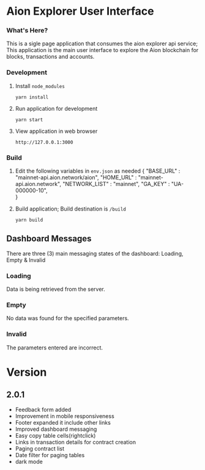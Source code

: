 # Aion Explorer User Interface

### What's Here?

This is a sigle page application that consumes the aion explorer api service; This application is the main user interface to explore the Aion blockchain for blocks, transactions and accounts.

### Development 

1. Install `node_modules`

   ```
   yarn install
   ````
2. Run application for development
   ```
   yarn start
   ```
3. View application in web browser
   ```
   http://127.0.0.1:3000
   ```

### Build 

1. Edit the following variables in  `env.json` as needed
      {
         "BASE_URL" : "mainnet-api.aion.network/aion",
         "HOME_URL" : "mainnet-api.aion.network",
         "NETWORK_LIST" : "mainnet",
         "GA_KEY" : "UA-000000-10",  
      }

2. Build application; Build destination is `/build`

   ```
   yarn build
   ```
## Dashboard Messages

There are three (3) main messaging states of the dashboard: Loading, Empty & Invalid

### Loading

Data is being retrieved from the server.

### Empty

No data was found for the specified parameters.

### Invalid

The parameters entered are incorrect. 

# Version

## 2.0.1

- Feedback form added
- Improvement in mobile responsiveness 
- Footer expanded it include other links
- Improved dashboard messaging
- Easy copy table cells(rightclick)
- Links in transaction details for contract creation
- Paging contract list
- Date filter for paging tables
- dark mode